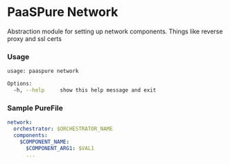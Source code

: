 # PaaSPure Network

Abstraction module for setting up network components. Things like reverse proxy and ssl certs

### Usage

```bash
usage: paaspure network

Options:
  -h, --help     show this help message and exit
```

### Sample PureFile

```yaml
network:
  orchestrator: $ORCHESTRATOR_NAME
  components:
    $COMPONENT_NAME:
      $COMPONENT_ARG1: $VAL1
      ...
```
